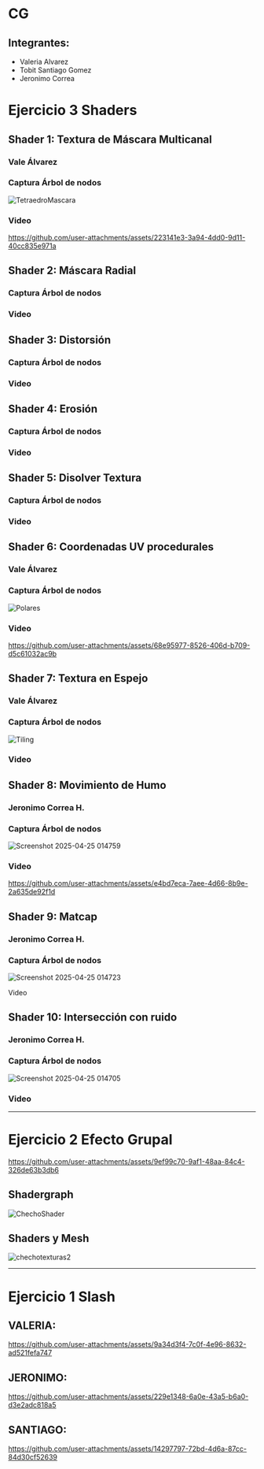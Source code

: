 # CG

## Integrantes: 
- Valeria Alvarez
- Tobit Santiago Gomez
- Jeronimo Correa
  
# Ejercicio 3 Shaders

## Shader 1: Textura de Máscara Multicanal
### Vale Álvarez
### Captura Árbol de nodos
![TetraedroMascara](https://github.com/user-attachments/assets/7e6e9c56-c553-4480-9f0d-ba3f368f05c7)

### Video
https://github.com/user-attachments/assets/223141e3-3a94-4dd0-9d11-40cc835e971a


## Shader 2: Máscara Radial
### Captura Árbol de nodos
### Video 

## Shader 3: Distorsión
### Captura Árbol de nodos
### Video

## Shader 4: Erosión
### Captura Árbol de nodos
### Video

## Shader 5: Disolver Textura
### Captura Árbol de nodos
### Video

## Shader 6: Coordenadas UV procedurales
### Vale Álvarez
### Captura Árbol de nodos
![Polares](https://github.com/user-attachments/assets/5c2cb849-8f9f-4251-bc19-b3aac2f10509)

### Video


https://github.com/user-attachments/assets/68e95977-8526-406d-b709-d5c61032ac9b



## Shader 7: Textura en Espejo
### Vale Álvarez
### Captura Árbol de nodos
![Tiling](https://github.com/user-attachments/assets/609f9b51-4790-4004-a099-6a494030c0ac)

### Video




## Shader 8: Movimiento de Humo
### Jeronimo Correa H.
### Captura Árbol de nodos
![Screenshot 2025-04-25 014759](https://github.com/user-attachments/assets/dffece0f-cd90-46dc-ae65-a5e10e96722e)

### Video


https://github.com/user-attachments/assets/e4bd7eca-7aee-4d66-8b9e-2a635de92f1d


## Shader 9: Matcap
### Jeronimo Correa H.
### Captura Árbol de nodos
![Screenshot 2025-04-25 014723](https://github.com/user-attachments/assets/fdc3e030-5434-4f5a-a3c1-e8ff2b9ad206)

Video

## Shader 10: Intersección con ruido
### Jeronimo Correa H.
### Captura Árbol de nodos
![Screenshot 2025-04-25 014705](https://github.com/user-attachments/assets/1f59fce5-a18a-43e0-8a26-5f075941c752)

### Video




-------------------------

# Ejercicio 2 Efecto Grupal


https://github.com/user-attachments/assets/9ef99c70-9af1-48aa-84c4-326de63b3db6

## Shadergraph

![ChechoShader](https://github.com/user-attachments/assets/8db42e1f-3c20-4984-a8ef-e3463aef0c0f)

## Shaders y Mesh
![chechotexturas2](https://github.com/user-attachments/assets/485ba1a8-53e2-4fd0-9ca3-347541855ec7)

-------------------------
# Ejercicio 1 Slash

## VALERIA:



https://github.com/user-attachments/assets/9a34d3f4-7c0f-4e96-8632-ad521fefa747

## JERONIMO:




https://github.com/user-attachments/assets/229e1348-6a0e-43a5-b6a0-d3e2adc818a5

## SANTIAGO:




https://github.com/user-attachments/assets/14297797-72bd-4d6a-87cc-84d30cf52639



